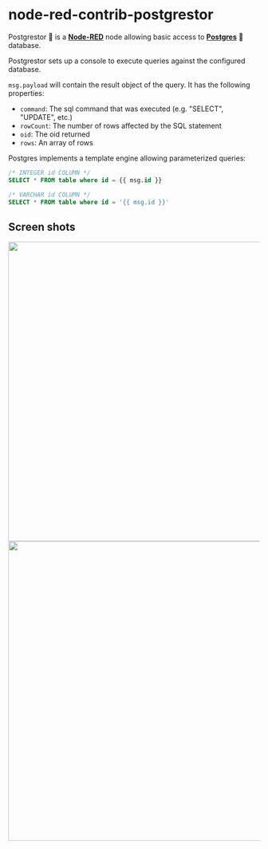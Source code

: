 # node-red-contrib-postgrestor
Postgrestor :space_invader: is a [**Node-RED**](http://nodered.org/) node allowing basic access to [**Postgres**](https://www.postgresql.org/) :elephant: database.

Postgrestor sets up a console to execute queries against the configured database.

```msg.payload``` will contain the result object of the query. It has the following properties:
* ```command```: The sql command that was executed (e.g. "SELECT", "UPDATE", etc.)
* ```rowCount```: The number of rows affected by the SQL statement
* ```oid```: The oid returned
* ```rows```: An array of rows

Postgres implements a template engine allowing parameterized queries:
```sql
/* INTEGER id COLUMN */
SELECT * FROM table where id = {{ msg.id }}

/* VARCHAR id COLUMN */
SELECT * FROM table where id = '{{ msg.id }}'

```



## Screen shots
<img src="http://i.imgur.com/D03T3vH.png" width="600">
<img src="http://i.imgur.com/ilNXol7.png" width="600">
